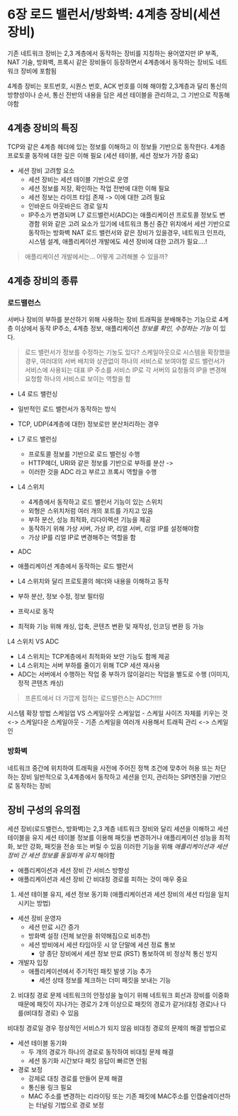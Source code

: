 # 6장 로드 밸런서/방화벽: 4계층 장비(세션 장비)

기존 네트워크 장비는 2,3 계층에서 동작하는 장비를 지칭하는 용어였지만 
IP 부족, NAT 기술, 방화벽, 프록시 같은 장비들이 등장하면서 4계층에서 동작하는 장비도 네트워크 장비에 포함됨

4계층 장비는 포트번호, 시퀀스 번호, ACK 번호를 이해 해야함
2,3계층과 달리 통신의 방향성이나 순서, 통신 전반의 내용을 담은 세션 테이블을 관리하고, 그 기반으로 작동해야함

## 4계층 장비의 특징
TCP와 같은 4계층 헤더에 있는 정보를 이해하고 이 정보들 기반으로 동작한다.
4계층 프로토콜 동작에 대한 깊은 이해 필요 (세션 테이블, 세션 정보가 가장 중요)

- 세션 장비 고려할 요소
  - 세션 장비는 세션 테이블 기반으로 운영
  - 세션 정보를 저장, 확인하는 작업 전반에 대한 이해 필요
  - 세션 정보는 라이프 타임 존재 -> 이에 대한 고려 필요
  - 인바운드 아웃바은드 경로 일치
  - IP주소가 변경되며 L7 로드밸런서(ADC)는 애플리케이션 프로토콜 정보도 변경함
위와 같은 고려 요소가 있기에 네트워크 통신 중간 위치에서 세션 기반으로 동작하는 방화벽 NAT 로드 밸런서와 같은 장비가 있을경우,
네트워크 인프라, 시스템 설계, 애플리케이션 개발에도 세션 장비에 대한 고려가 필요....!
> 애플리케이션 개발에서는... 어떻게 고려해볼 수 있을까?

## 4계층 장비의 종류
### 로드밸런스
서버나 장비의 부하를 분산하기 위해 사용하는 장비
트래픽을 분배해주는 기능으로 4계층 이상에서 동작 IP주소, 4계층 정보, 애플리케이션 _정보를 확인, 수정하는 기능_ 이 있다.

> 로드 밸런서가 정보를 수정하는 기눙도 있다?
> 스케일아웃으로 시스템을 확장했을 경우, 여러대의 서버 배치와 상관없이 하나의 서비스로 보여야함
> 로드 밸런서가 서비스에 사용되는 대표 IP 주소를 서비스 IP로 각 서버의 요청들의 IP을 변경해 요청함
> 하나의 서비스로 보이는 역할을 함

- L4 로드 밸런싱
 - 일반적인 로드 밸런서가 동작하는 방식
 - TCP, UDP(4계층에 대한) 정보로만 분산처리하는 경우
- L7 로드 밸런싱
  - 프로토콜 정보를 기반으로 로드 밸런싱 수행
  - HTTP헤더, URI와 같은 정보를 기반으로 부하를 분산 -> 
  - 이러한 것을 ADC 라고 부르고 프록시 역할을 수행

- L4 스위치
  - 4계층에서 동작하고 로드 밸런서 기능이 있는 스위치
  - 외형은 스위치처럼 여러 개의 포트를 가지고 있음
  - 부하 분산, 성능 최적화, 리다이렉션 기능을 제공
  - 동작하기 위해 가상 서버, 가상 IP, 리얼 서버, 리얼 IP를 설정해야함
  - 가상 IP를 리얼 IP로 변경해주는 역할을 함

- ADC
 - 애플리케이션 계층에서 동작하는 로드 밸런서
 - L4 스위치와 달리 프로토콜의 헤더와 내용을 이해하고 동작
 - 부하 분산, 정보 수정, 정보 필터링
 - 프락시로 동작
 - 최적화 기능 위해 캐싱, 압축, 콘텐츠 변환 및 재작성, 인코딩 변환 등 가능

L4 스위치 VS ADC
- L4 스위치는 TCP계층에서 최적화와 보안 기능도 함께 제공
- L4 스위치는 서버 부하를 줄이기 위해 TCP 세션 재사용
- ADC는 서버에서 수행하는 작업 중 부하가 많이걸리는 작업을 별도로 수행 (이미지, 정적 콘텐츠 캐싱)

> 프론트에서 더 가깝게 접하는 로드밸런스는 ADC?!!!!!

시스템 확장 방법
스케일업 VS 스케일아웃
스케일업 - 스케일 사이즈 자체를 키우는 것 <-> 스케일다운
스케일아웃 - 기존 스케일을 여러개 사용해서 트래픽 관리 <-> 스케일 인

### 방화벽
네트워크 중간에 위치하여 트래픽을 사전에 주어진 정책 조건에 맞추어 허용 또는 차단하는 장비
일반적으로 3,4계층에서 동작하고 세션을 인지, 관리하는 SPI엔진을 기반으로 동작하는 장비

## 장비 구성의 유의점
세션 장비(로드밸런스, 방화벽)는 2,3 계층 네트워크 장비와 달리 세션을 이해하고 세션 테이블을 유지
세션 테이블 정보를 이용해 패킷을 변경하거나 애플리케이션 성능을 최적화, 보안 강화, 패킷을 전송 또는 버릴 수 있음
이러한 기능을 위해 _애플리케이션과 세션 장비 간 세션 정보를 동일하게 유지_ 해야함
- 애플리케이션과 세션 장비 간 서비스 방향성
- 애플리케이션과 세션 장비 간 비대칭 경로를 피하는 것이 매우 중요

1. 세션 테이블 유지, 세션 정보 동기화
(애플리케이션과 세션 장비의 세션 타임을 일치시키는 방법)
- 세션 장비 운영자
  - 세션 만료 시간 증가
  - 방화벽 설정 (전체 보안을 취약해짐으로 비추천)
  - 세션 방비에서 세션 타임아웃 시 양 단말에 세션 정료 통보
    - 양 종단 장비에서 세션 정보 만료 (RST) 통보하여 비 정상적 통신 방지
- 개발자 입장
  - 애플리케이션에서 주기적인 패킷 발생 기능 추가
    - 세션 상태 정보를 체크하는 더미 패킷을 보내는 기능

2. 비대칭 경로 문제
네트워크의 안정성을 높이기 위해 네트워크 회선과 장비를 이중화
때문에 패킷이 지나가는 경로가 2개 이상으로 패킷의 경로가 같거(대칭 경로)나 다를(비대칭 경로) 수 있음

비대칭 경로일 경우 정상적인 서비스가 되지 않음
비대칭 경로의 문제의 해결 방법으로 
- 세션 테이블 동기화
  - 두 개의 경로가 하나의 경로로 동작하여 비대칭 문제 해결
  - 세션 동기화 시간보다 패킷 응답이 빠르면 안됨
- 경로 보정
  - 강제로 대칭 경로를 만들어 문제 해결
  - 통신용 링크 필요
  - MAC 주소를 변경하는 리라이팅 또는 기존 패킷에 MAC주소를 인캡슐레이션하는 터널링 기법으로 경로 보정

